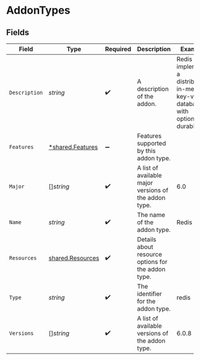 # AddonTypes


## Fields

| Field                                                                                  | Type                                                                                   | Required                                                                               | Description                                                                            | Example                                                                                |
| -------------------------------------------------------------------------------------- | -------------------------------------------------------------------------------------- | -------------------------------------------------------------------------------------- | -------------------------------------------------------------------------------------- | -------------------------------------------------------------------------------------- |
| `Description`                                                                          | *string*                                                                               | :heavy_check_mark:                                                                     | A description of the addon.                                                            | Redis implements a distributed, in-memory key-value database with optional durability. |
| `Features`                                                                             | [*shared.Features](../../../pkg/models/shared/features.md)                             | :heavy_minus_sign:                                                                     | Features supported by this addon type.                                                 |                                                                                        |
| `Major`                                                                                | []*string*                                                                             | :heavy_check_mark:                                                                     | A list of available major versions of the addon type.                                  | 6.0                                                                                    |
| `Name`                                                                                 | *string*                                                                               | :heavy_check_mark:                                                                     | The name of the addon type.                                                            | Redis                                                                                  |
| `Resources`                                                                            | [shared.Resources](../../../pkg/models/shared/resources.md)                            | :heavy_check_mark:                                                                     | Details about resource options for the addon type.                                     |                                                                                        |
| `Type`                                                                                 | *string*                                                                               | :heavy_check_mark:                                                                     | The identifier for the addon type.                                                     | redis                                                                                  |
| `Versions`                                                                             | []*string*                                                                             | :heavy_check_mark:                                                                     | A list of available versions of the addon type.                                        | 6.0.8                                                                                  |